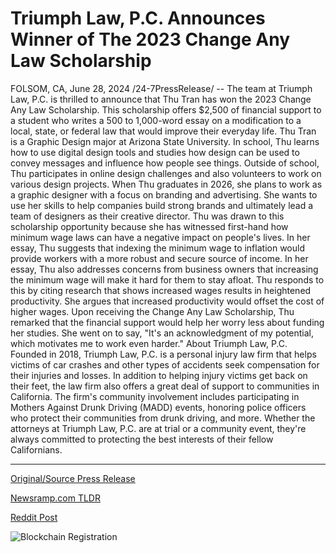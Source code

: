 # Triumph Law, P.C. Announces Winner of The 2023 Change Any Law Scholarship

FOLSOM, CA, June 28, 2024 /24-7PressRelease/ -- The team at Triumph Law, P.C. is thrilled to announce that Thu Tran has won the 2023 Change Any Law Scholarship. This scholarship offers $2,500 of financial support to a student who writes a 500 to 1,000-word essay on a modification to a local, state, or federal law that would improve their everyday life.  Thu Tran is a Graphic Design major at Arizona State University. In school, Thu learns how to use digital design tools and studies how design can be used to convey messages and influence how people see things.   Outside of school, Thu participates in online design challenges and also volunteers to work on various design projects. When Thu graduates in 2026, she plans to work as a graphic designer with a focus on branding and advertising. She wants to use her skills to help companies build strong brands and ultimately lead a team of designers as their creative director.  Thu was drawn to this scholarship opportunity because she has witnessed first-hand how minimum wage laws can have a negative impact on people's lives. In her essay, Thu suggests that indexing the minimum wage to inflation would provide workers with a more robust and secure source of income.  In her essay, Thu also addresses concerns from business owners that increasing the minimum wage will make it hard for them to stay afloat. Thu responds to this by citing research that shows increased wages results in heightened productivity. She argues that increased productivity would offset the cost of higher wages.  Upon receiving the Change Any Law Scholarship, Thu remarked that the financial support would help her worry less about funding her studies. She went on to say, "It's an acknowledgment of my potential, which motivates me to work even harder."  About Triumph Law, P.C.  Founded in 2018, Triumph Law, P.C. is a personal injury law firm that helps victims of car crashes and other types of accidents seek compensation for their injuries and losses. In addition to helping injury victims get back on their feet, the law firm also offers a great deal of support to communities in California.  The firm's community involvement includes participating in Mothers Against Drunk Driving (MADD) events, honoring police officers who protect their communities from drunk driving, and more. Whether the attorneys at Triumph Law, P.C. are at trial or a community event, they're always committed to protecting the best interests of their fellow Californians. 

---

[Original/Source Press Release](https://www.24-7pressrelease.com/press-release/512087/triumph-law-pc-announces-winner-of-the-2023-change-any-law-scholarship)
                    

[Newsramp.com TLDR](None) 



[Reddit Post](https://www.reddit.com/r/newsramp/comments/1dqdoud/graphic_design_major_wins_change_any_law/) 



![Blockchain Registration](https://cdn.newsramp.app/24-7PressRelease/qrcode/246/28/fileJhUi.webp)